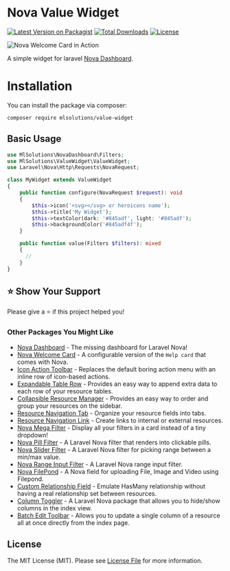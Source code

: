 # Nova Value Widget

[![Latest Version on Packagist](https://img.shields.io/packagist/v/mlsolutions/value-widget)](https://packagist.org/packages/mlsolutions/value-widget)
[![Total Downloads](https://img.shields.io/packagist/dt/mlsolutions/value-widget)](https://packagist.org/packages/mlsolutions/value-widget)
[![License](https://img.shields.io/packagist/l/mlsolutions/value-widget)](https://github.com/ml-solutions-ltda/value-widget/blob/main/LICENSE)

<picture>
  <source media="(prefers-color-scheme: dark)" srcset="https://raw.githubusercontent.com/ml-solutions-ltda/value-widget/main/screenshots/dark.png">
  <img alt="Nova Welcome Card in Action" src="https://raw.githubusercontent.com/ml-solutions-ltda/value-widget/main/screenshots/light.png">
</picture>

A simple widget for laravel [Nova Dashboard](https://github.com/ml-solutions-ltda/nova-dashboard).

# Installation

You can install the package via composer:

```
composer require mlsolutions/value-widget
```

## Basic Usage

```php
use MlSolutions\NovaDashboard\Filters;
use MlSolutions\ValueWidget\ValueWidget;
use Laravel\Nova\Http\Requests\NovaRequest;

class MyWidget extends ValueWidget
{
    public function configure(NovaRequest $request): void
    {
        $this->icon('<svg></svg> or heroicons name');
        $this->title('My Widget');
        $this->textColor(dark: '#845adf', light: '#845adf');
        $this->backgroundColor('#845adf4f');
    }

    public function value(Filters $filters): mixed
    {
      //
    }
}
```

## ⭐️ Show Your Support

Please give a ⭐️ if this project helped you!

### Other Packages You Might Like

- [Nova Dashboard](https://github.com/ml-solutions-ltda/nova-dashboard) - The missing dashboard for Laravel Nova!
- [Nova Welcome Card](https://github.com/ml-solutions-ltda/nova-welcome-card) - A configurable version of the `Help card` that comes with Nova.
- [Icon Action Toolbar](https://github.com/ml-solutions-ltda/icon-action-toolbar) - Replaces the default boring action menu with an inline row of icon-based actions.
- [Expandable Table Row](https://github.com/ml-solutions-ltda/expandable-table-row) - Provides an easy way to append extra data to each row of your resource tables.
- [Collapsible Resource Manager](https://github.com/ml-solutions-ltda/collapsible-resource-manager) - Provides an easy way to order and group your resources on the sidebar.
- [Resource Navigation Tab](https://github.com/ml-solutions-ltda/resource-navigation-tab) - Organize your resource fields into tabs.
- [Resource Navigation Link](https://github.com/ml-solutions-ltda/resource-navigation-link) - Create links to internal or external resources.
- [Nova Mega Filter](https://github.com/ml-solutions-ltda/nova-mega-filter) - Display all your filters in a card instead of a tiny dropdown!
- [Nova Pill Filter](https://github.com/ml-solutions-ltda/nova-pill-filter) - A Laravel Nova filter that renders into clickable pills.
- [Nova Slider Filter](https://github.com/ml-solutions-ltda/nova-slider-filter) - A Laravel Nova filter for picking range between a min/max value.
- [Nova Range Input Filter](https://github.com/ml-solutions-ltda/nova-range-input-filter) - A Laravel Nova range input filter.
- [Nova FilePond](https://github.com/ml-solutions-ltda/nova-filepond) - A Nova field for uploading File, Image and Video using Filepond.
- [Custom Relationship Field](https://github.com/ml-solutions-ltda/custom-relationship-field) - Emulate HasMany relationship without having a real relationship set between resources.
- [Column Toggler](https://github.com/ml-solutions-ltda/column-toggler) - A Laravel Nova package that allows you to hide/show columns in the index view.
- [Batch Edit Toolbar](https://github.com/ml-solutions-ltda/batch-edit-toolbar) - Allows you to update a single column of a resource all at once directly from the index page.

## License

The MIT License (MIT). Please see [License File](https://raw.githubusercontent.com/ml-solutions-ltda/value-widget/main/LICENSE) for more information.
